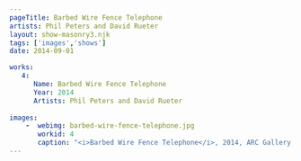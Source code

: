 ```yaml
---
pageTitle: Barbed Wire Fence Telephone
artists: Phil Peters and David Rueter
layout: show-masonry3.njk
tags: ['images','shows']
date: 2014-09-01

works:
   4:
      Name: Barbed Wire Fence Telephone
      Year: 2014
      Artists: Phil Peters and David Rueter
      
images:
    -  webimg: barbed-wire-fence-telephone.jpg
       workid: 4
       caption: "<i>Barbed Wire Fence Telephone</i>, 2014, ARC Gallery, Chicago, IL, USA"
---
```


